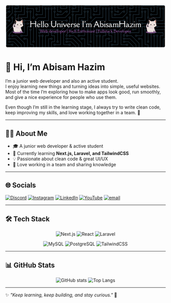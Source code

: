 ![Header Banner](./github-header-banner.png)

# 👋 Hi, I’m Abisam Hazim

I’m a junior web developer and also an active student.  
I enjoy learning new things and turning ideas into simple, useful websites.  
Most of the time I’m exploring how to make apps look good, run smoothly,  
and give a nice experience for people who use them.  

Even though I’m still in the learning stage, I always try to write clean code,  
keep improving my skills, and love working together in a team. 🚀  

---

## 👨‍💻 About Me
- 🎓 A junior web developer & active student  
- 🌱 Currently learning **Next.js, Laravel, and TailwindCSS**  
- 💡 Passionate about clean code & great UI/UX  
- 🤝 Love working in a team and sharing knowledge  

---

## 🌐 Socials
[![Discord](https://img.shields.io/badge/Discord-%237289DA.svg?logo=discord&logoColor=white)](https://discord.gg/briliantbee) 
[![Instagram](https://img.shields.io/badge/Instagram-%23E4405F.svg?logo=Instagram&logoColor=white)](https://instagram.com/biscuitsam__) 
[![LinkedIn](https://img.shields.io/badge/LinkedIn-%230077B5.svg?logo=linkedin&logoColor=white)](https://www.linkedin.com/in/abisam-hazim-5853b4345/) 
[![YouTube](https://img.shields.io/badge/YouTube-%23FF0000.svg?logo=YouTube&logoColor=white)](https://youtube.com/@abisamhazim?si=keYpsH48nCNdOWhd) 
[![email](https://img.shields.io/badge/Email-D14836?logo=gmail&logoColor=white)](mailto:abisamhazim04@gmail.com)  

---

## 🛠 Tech Stack
<div align="center">

![Next.js](https://img.shields.io/badge/next.js-000000?style=for-the-badge&logo=nextdotjs&logoColor=white) 
![React](https://img.shields.io/badge/react-%2320232a.svg?style=for-the-badge&logo=react&logoColor=%2361DAFB) 
![Laravel](https://img.shields.io/badge/laravel-%23FF2D20.svg?style=for-the-badge&logo=laravel&logoColor=white)  

![MySQL](https://img.shields.io/badge/mysql-4479A1.svg?style=for-the-badge&logo=mysql&logoColor=white) 
![PostgreSQL](https://img.shields.io/badge/postgresql-%23336791.svg?style=for-the-badge&logo=postgresql&logoColor=white) 
![TailwindCSS](https://img.shields.io/badge/tailwindcss-%2338B2AC.svg?style=for-the-badge&logo=tailwind-css&logoColor=white)  

</div>

---

## 📊 GitHub Stats
<div align="center">
  <img src="https://github-readme-stats.vercel.app/api?username=abisamhazim&show_icons=true&theme=tokyonight" alt="GitHub stats" height="150"/>
  <img src="https://github-readme-stats.vercel.app/api/top-langs/?username=abisamhazim&layout=compact&theme=tokyonight" alt="Top Langs" height="150"/>
</div>

---

✨ *"Keep learning, keep building, and stay curious."* 🚀  

<!-- Proudly created with GPRM ( https://gprm.itsvg.in ) -->
